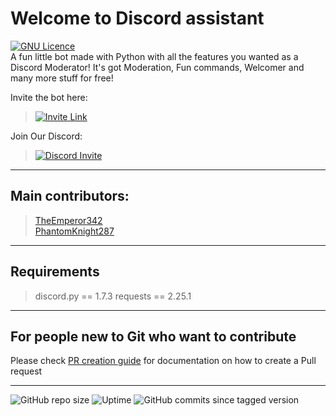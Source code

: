 # Welcome to Discord assistant
[![GNU Licence](https://img.shields.io/badge/license-GNU-blue.svg?style=for-the-badge)](https://www.gnu.org/licenses/gpl-3.0.en.html)\
A fun little bot made with Python with all the features you wanted as a Discord Moderator! It's got Moderation, Fun commands, Welcomer and many more stuff for free!

Invite the bot here:
> [![Invite Link](https://img.shields.io/badge/Invite-Discord_Assistant-blue.svg?style=for-the-badge)](https://assistant.hackarmour.tech/)

Join Our Discord:
> [![Discord Invite](https://img.shields.io/badge/Discord-hackarmour-red.svg?style=for-the-badge&logo=discord)](https://discord.gg/mxHtj8q3c4)
___

## Main contributors:

> [TheEmperor342](https://github.com/TheEmperor342)\
> [PhantomKnight287](https://github.com/PhantomKnight287)
___

## Requirements
> discord.py == 1.7.3
> requests == 2.25.1
___
## For people new to Git who want to contribute
Please check [PR creation guide](https://thebirdie.codes/creating-a-pr-on-github) for documentation on how to create a Pull request

___

![GitHub repo size](https://img.shields.io/github/repo-size/hackarmour/discord-assistant?label=Docker%20build%20size)
![Uptime](https://img.shields.io/badge/Uptime-100.0%25-brightgreen)
![GitHub commits since tagged version](https://img.shields.io/github/commits-since/hackarmour/discord-assistant/v1.0.0?logo=python)
